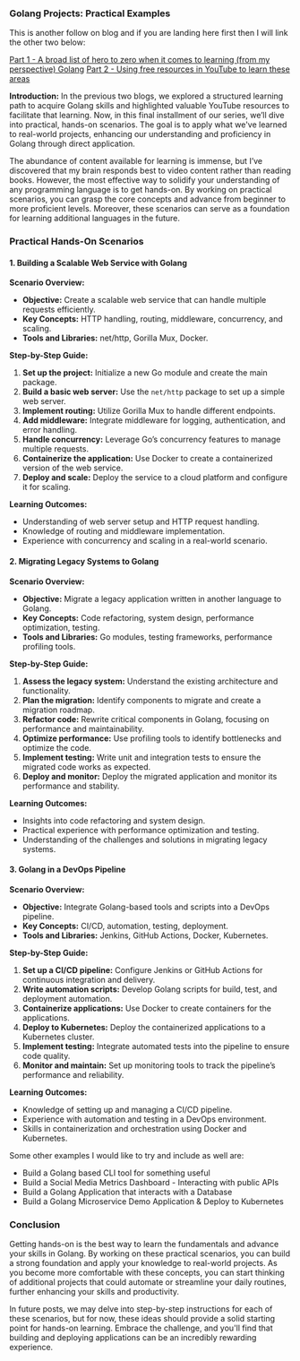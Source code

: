 ### Golang Projects: Practical Examples

This is another follow on blog and if you are landing here first then I will link the other two below: 

[Part 1 - A broad list of hero to zero when it comes to learning (from my perspective) Golang](https://www.upthestack.io/2024/06/24/My-Journey-to-Learning-Golang.html)
[Part 2 - Using free resources in YouTube to learn these areas](https://www.upthestack.io/2024/07/1/Learning-Go-With-YouTube-For-Free.html)

**Introduction:**
In the previous two blogs, we explored a structured learning path to acquire Golang skills and highlighted valuable YouTube resources to facilitate that learning. Now, in this final installment of our series, we’ll dive into practical, hands-on scenarios. The goal is to apply what we've learned to real-world projects, enhancing our understanding and proficiency in Golang through direct application.

The abundance of content available for learning is immense, but I’ve discovered that my brain responds best to video content rather than reading books. However, the most effective way to solidify your understanding of any programming language is to get hands-on. By working on practical scenarios, you can grasp the core concepts and advance from beginner to more proficient levels. Moreover, these scenarios can serve as a foundation for learning additional languages in the future.

### Practical Hands-On Scenarios

#### 1. Building a Scalable Web Service with Golang

**Scenario Overview:**
- **Objective:** Create a scalable web service that can handle multiple requests efficiently.
- **Key Concepts:** HTTP handling, routing, middleware, concurrency, and scaling.
- **Tools and Libraries:** net/http, Gorilla Mux, Docker.

**Step-by-Step Guide:**
1. **Set up the project:** Initialize a new Go module and create the main package.
2. **Build a basic web server:** Use the `net/http` package to set up a simple web server.
3. **Implement routing:** Utilize Gorilla Mux to handle different endpoints.
4. **Add middleware:** Integrate middleware for logging, authentication, and error handling.
5. **Handle concurrency:** Leverage Go’s concurrency features to manage multiple requests.
6. **Containerize the application:** Use Docker to create a containerized version of the web service.
7. **Deploy and scale:** Deploy the service to a cloud platform and configure it for scaling.

**Learning Outcomes:**
- Understanding of web server setup and HTTP request handling.
- Knowledge of routing and middleware implementation.
- Experience with concurrency and scaling in a real-world scenario.

#### 2. Migrating Legacy Systems to Golang

**Scenario Overview:**
- **Objective:** Migrate a legacy application written in another language to Golang.
- **Key Concepts:** Code refactoring, system design, performance optimization, testing.
- **Tools and Libraries:** Go modules, testing frameworks, performance profiling tools.

**Step-by-Step Guide:**
1. **Assess the legacy system:** Understand the existing architecture and functionality.
2. **Plan the migration:** Identify components to migrate and create a migration roadmap.
3. **Refactor code:** Rewrite critical components in Golang, focusing on performance and maintainability.
4. **Optimize performance:** Use profiling tools to identify bottlenecks and optimize the code.
5. **Implement testing:** Write unit and integration tests to ensure the migrated code works as expected.
6. **Deploy and monitor:** Deploy the migrated application and monitor its performance and stability.

**Learning Outcomes:**
- Insights into code refactoring and system design.
- Practical experience with performance optimization and testing.
- Understanding of the challenges and solutions in migrating legacy systems.

#### 3. Golang in a DevOps Pipeline

**Scenario Overview:**
- **Objective:** Integrate Golang-based tools and scripts into a DevOps pipeline.
- **Key Concepts:** CI/CD, automation, testing, deployment.
- **Tools and Libraries:** Jenkins, GitHub Actions, Docker, Kubernetes.

**Step-by-Step Guide:**
1. **Set up a CI/CD pipeline:** Configure Jenkins or GitHub Actions for continuous integration and delivery.
2. **Write automation scripts:** Develop Golang scripts for build, test, and deployment automation.
3. **Containerize applications:** Use Docker to create containers for the applications.
4. **Deploy to Kubernetes:** Deploy the containerized applications to a Kubernetes cluster.
5. **Implement testing:** Integrate automated tests into the pipeline to ensure code quality.
6. **Monitor and maintain:** Set up monitoring tools to track the pipeline’s performance and reliability.

**Learning Outcomes:**
- Knowledge of setting up and managing a CI/CD pipeline.
- Experience with automation and testing in a DevOps environment.
- Skills in containerization and orchestration using Docker and Kubernetes.

Some other examples I would like to try and include as well are: 

- Build a Golang based CLI tool for something useful 
- Build a Social Media Metrics Dashboard - Interacting with public APIs
- Build a Golang Application that interacts with a Database
- Build a Golang Microservice Demo Application & Deploy to Kubernetes

### Conclusion

Getting hands-on is the best way to learn the fundamentals and advance your skills in Golang. By working on these practical scenarios, you can build a strong foundation and apply your knowledge to real-world projects. As you become more comfortable with these concepts, you can start thinking of additional projects that could automate or streamline your daily routines, further enhancing your skills and productivity.

In future posts, we may delve into step-by-step instructions for each of these scenarios, but for now, these ideas should provide a solid starting point for hands-on learning. Embrace the challenge, and you'll find that building and deploying applications can be an incredibly rewarding experience. 